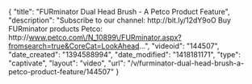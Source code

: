 {
    "title": "FURminator Dual Head Brush - A Petco Product Feature",
    "description": "Subscribe to our channel: http:\/\/bit.ly\/12dY9oO Buy FURminator products Petco: http:\/\/www.petco.com\/N_10899\/FURminator.aspx?fromsearch=true&CoreCat=LookAhead...",
    "videoid": "144507",
    "date_created": "1394588994",
    "date_modified": "1418181171",
    "type": "captivate",
    "layout": "video",
    "url": "\/v\/furminator-dual-head-brush-a-petco-product-feature\/144507"
}